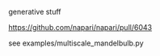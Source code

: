 generative stuff

https://github.com/napari/napari/pull/6043

see examples/multiscale_mandelbulb.py
